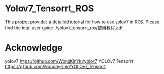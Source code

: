 # Yolov7_Tensorrt_ROS

This project provides a detailed tutorial for how to use yolov7 in ROS. Please find the total user guide ./yolov7_tensorrt_ros/使用教程.pdf.

# Acknowledge

yolov7 https://github.com/WongKinYiu/yolov7
YOLOv7_Tensorrt https://github.com/Monday-Leo/YOLOv7_Tensorrt
